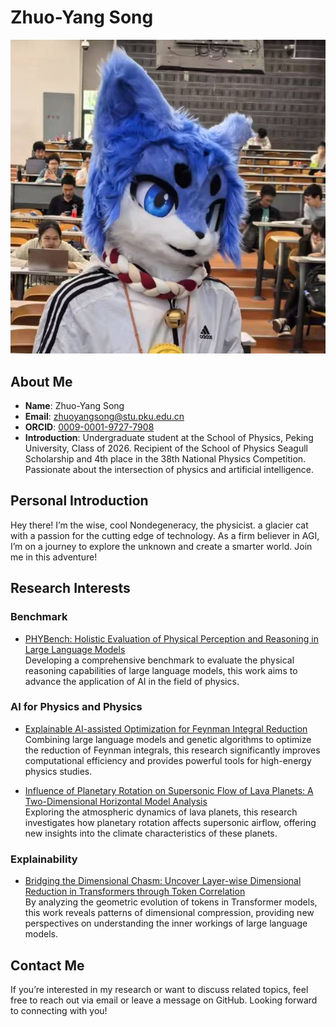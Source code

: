 # Zhuo-Yang Song

![avatar](https://github.com/SonnyNondegeneracy/SonnyNondegeneracy/blob/main/134E0182B7C3EC12AA59D3390595DE6C.jpg)

## About Me

- **Name**: Zhuo-Yang Song
- **Email**: [zhuoyangsong@stu.pku.edu.cn](mailto:zhuoyangsong@stu.pku.edu.cn)
- **ORCID**: [0009-0001-9727-7908](https://orcid.org/0009-0001-9727-7908)
- **Introduction**: Undergraduate student at the School of Physics, Peking University, Class of 2026. Recipient of the School of Physics Seagull Scholarship and 4th place in the 38th National Physics Competition. Passionate about the intersection of physics and artificial intelligence.

## Personal Introduction

Hey there! I’m the wise, cool Nondegeneracy, the physicist. a glacier cat with a passion for the cutting edge of technology. As a firm believer in AGI, I’m on a journey to explore the unknown and create a smarter world. Join me in this adventure!

## Research Interests

### Benchmark

- [PHYBench: Holistic Evaluation of Physical Perception and Reasoning in Large Language Models](https://arxiv.org/abs/2504.16074)  
  Developing a comprehensive benchmark to evaluate the physical reasoning capabilities of large language models, this work aims to advance the application of AI in the field of physics.

### AI for Physics and Physics

- [Explainable AI-assisted Optimization for Feynman Integral Reduction](https://arxiv.org/abs/2502.09544)  
  Combining large language models and genetic algorithms to optimize the reduction of Feynman integrals, this research significantly improves computational efficiency and provides powerful tools for high-energy physics studies.

- [Influence of Planetary Rotation on Supersonic Flow of Lava Planets: A Two-Dimensional Horizontal Model Analysis](https://arxiv.org/abs/2501.04350)  
  Exploring the atmospheric dynamics of lava planets, this research investigates how planetary rotation affects supersonic airflow, offering new insights into the climate characteristics of these planets.

### Explainability

- [Bridging the Dimensional Chasm: Uncover Layer-wise Dimensional Reduction in Transformers through Token Correlation](https://arxiv.org/abs/2503.22547)  
  By analyzing the geometric evolution of tokens in Transformer models, this work reveals patterns of dimensional compression, providing new perspectives on understanding the inner workings of large language models.

## Contact Me

If you’re interested in my research or want to discuss related topics, feel free to reach out via email or leave a message on GitHub. Looking forward to connecting with you!
